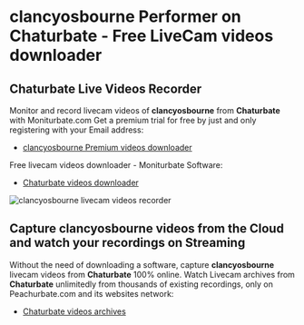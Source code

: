 # clancyosbourne Performer on Chaturbate - Free LiveCam videos downloader

## Chaturbate Live Videos Recorder

Monitor and record livecam videos of **clancyosbourne** from **Chaturbate** with Moniturbate.com
Get a premium trial for free by just and only registering with your Email address:
* [clancyosbourne Premium videos downloader](https://moniturbate.com/request-demo-licence-key.html)

Free livecam videos downloader - Moniturbate Software:
* [Chaturbate videos downloader](https://moniturbate.com/moniturbate-download-software.html)

![clancyosbourne livecam videos recorder](https://peachurnet.com/templates/moniturbate-software.png)


## Capture clancyosbourne videos from the Cloud and watch your recordings on Streaming

Without the need of downloading a software, capture **clancyosbourne** livecam videos from **Chaturbate** 100% online.
Watch Livecam archives from **Chaturbate** unlimitedly from thousands of existing recordings, only on Peachurbate.com and its websites network:
* [Chaturbate videos archives](https://peachurnet.com/)